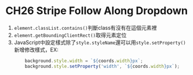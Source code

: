 **CH26 Stripe Follow Along Dropdown**
=============

1. ```element.classList.contains()```判斷class有沒有在這個元素裡
2. ```element.getBoundingClientRect()```取得元素定位
3. JavaScript中設定樣式除了```style.styleName```還可以用```style.setProperty()```新增修改樣式，EX:
    ```javascript
        background.style.width = `${coords.width}px`;
        background.style.setProperty('width', `${coords.width}px`);
    ```